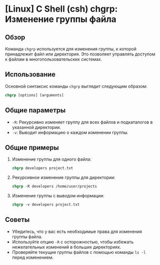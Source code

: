 # [Linux] C Shell (csh) chgrp: Изменение группы файла

## Обзор
Команда `chgrp` используется для изменения группы, к которой принадлежит файл или директория. Это позволяет управлять доступом к файлам в многопользовательских системах.

## Использование
Основной синтаксис команды `chgrp` выглядит следующим образом:

```csh
chgrp [options] [arguments]
```

## Общие параметры
- `-R`: Рекурсивно изменяет группу для всех файлов и подкаталогов в указанной директории.
- `-v`: Выводит информацию о каждом изменении группы.

## Общие примеры
1. Изменение группы для одного файла:
   ```csh
   chgrp developers project.txt
   ```

2. Рекурсивное изменение группы для директории:
   ```csh
   chgrp -R developers /home/user/projects
   ```

3. Изменение группы с выводом информации:
   ```csh
   chgrp -v developers project.txt
   ```

## Советы
- Убедитесь, что у вас есть необходимые права для изменения группы файла.
- Используйте опцию `-R` с осторожностью, чтобы избежать нежелательных изменений в больших директориях.
- Проверяйте текущие группы файлов с помощью команды `ls -l` перед изменением.